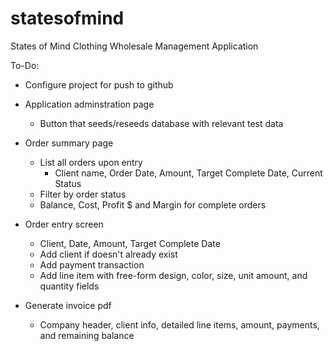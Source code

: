 statesofmind
============

States of Mind Clothing Wholesale Management Application

To-Do:

* Configure project for push to github

* Application adminstration page
  	* Button that seeds/reseeds database with relevant test data

* Order summary page
	* List all orders upon entry
		- Client name, Order Date, Amount, Target Complete Date, Current Status
	* Filter by order status
	* Balance, Cost, Profit $ and Margin for complete orders

* Order entry screen
	* Client, Date, Amount, Target Complete Date
	* Add client if doesn't already exist
	* Add payment transaction
	* Add line item with free-form design, color, size, unit amount, and quantity fields

* Generate invoice pdf
	* Company header, client info,  detailed line items, amount, payments, and remaining balance	

